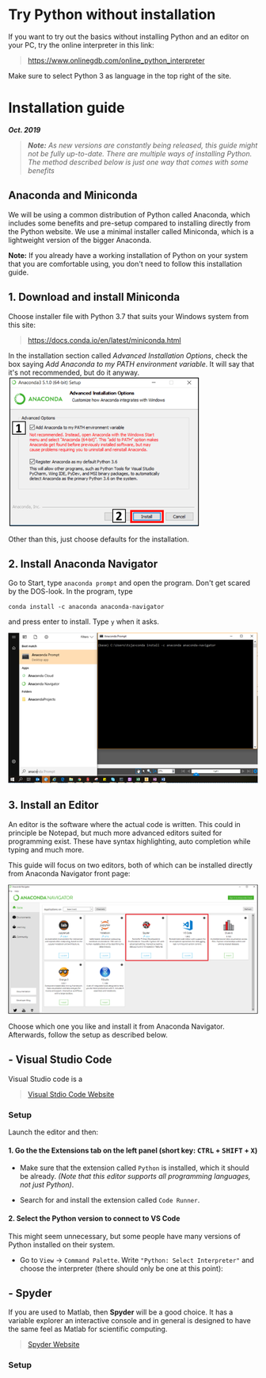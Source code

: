 # Try Python without installation

If you want to try out the basics without installing Python and an editor on your PC, try the online interpreter in this link:
> https://www.onlinegdb.com/online_python_interpreter

Make sure to select Python 3 as language in the top right of the site.

# Installation guide
***Oct. 2019***

> ***Note:***
>_As new versions are constantly being released, this guide might not be fully up-to-date._
>_There are multiple ways of installing Python. The method described below is just one way that comes with some benefits_

## Anaconda and Miniconda
We will be using a common distribution of Python called Anaconda, which includes some benefits and pre-setup compared to installing directly from the Python website. We use a minimal installer called Miniconda, which is a lightweight version of the bigger Anaconda.

**Note:** If you already have a working installation of Python on your system that you are comfortable using, you don't need to follow this installation guide.

## 1.  Download and install Miniconda
Choose installer file with Python 3.7 that suits your Windows system from this site:
>https://docs.conda.io/en/latest/miniconda.html

In the installation section called _Advanced Installation Options_, check the box saying _Add Anaconda to my PATH environment variable_. It will say that it's not recommended, but do it anyway.
![](Add_anaconda_to_path.png)

Other than this, just choose defaults for the installation.

## 2.  Install Anaconda Navigator
Go to Start, type `anaconda prompt` and open the program. Don't get scared by the DOS-look.
In the program, type
```
conda install -c anaconda anaconda-navigator
```
and press enter to install. Type `y` when it asks.

![](Anaconda_prompt.png)

## 3.  Install an Editor

An editor is the software where the actual code is written. This could in principle be Notepad, but much more advanced editors suited for programming exist. These have syntax highlighting, auto completion while typing and much more.

This guide will focus on two editors, both of which can be installed directly from Anaconda Navigator front page:

![](Anaconda_navigator.png)

Choose which one you like and install it from Anaconda Navigator. 
Afterwards, follow the setup as described below.

## - Visual Studio Code
Visual Studio code is a 

> [Visual Stdio Code Website](https://code.visualstudio.com/)

### Setup

Launch the editor and then:

#### 1. Go the the Extensions tab on the left panel (short key: <kbd>CTRL</kbd> + <kbd>SHIFT</kbd> + <kbd>X</kbd>)

* Make sure that the extension called `Python` is installed, which it should be already. 
*(Note that this editor supports all programming languages, not just Python)*.

* Search for and install the extension called `Code Runner`.


#### 2. Select the Python version to connect to VS Code
This might seem unnecessary, but some people have many versions of Python installed on their system.

* Go to `View` -> `Command Palette`. Write `"Python: Select Interpreter"` and choose the interpreter (there should only be one at this point):

## - Spyder
If you are used to Matlab, then **Spyder** will be a good choice. It has a variable explorer an interactive console and in general is designed to have the same feel as Matlab for scientific computing.

>[Spyder Website](https://www.spyder-ide.org/)

### Setup

